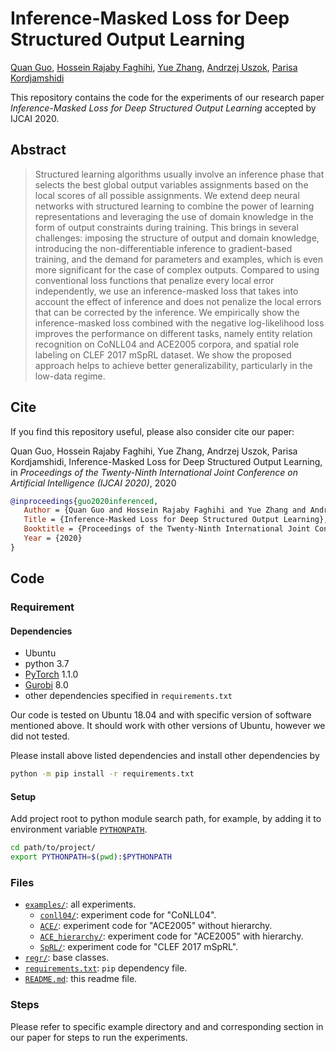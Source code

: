 # Inference-Masked Loss for Deep Structured Output Learning

[Quan Guo](https://github.com/guoquan),
[Hossein Rajaby Faghihi](https://github.com/hfaghihi15),
[Yue Zhang](https://github.com/zhangyuejoslin),
[Andrzej Uszok](https://github.com/auszok),
[Parisa Kordjamshidi](https://github.com/kordjamshidi)


This repository contains the code for the experiments of our research paper _Inference-Masked Loss for Deep Structured Output Learning_ accepted by IJCAI 2020.

## Abstract

> Structured learning algorithms usually involve an inference phase that selects the best global output variables assignments based on the local scores of all possible assignments.
We extend deep neural networks with structured learning to combine the power of learning representations and leveraging the use of domain knowledge in the form of output constraints during training. This brings in several challenges: imposing the structure of output and domain knowledge, introducing the non-differentiable inference to gradient-based training, and the demand for parameters and examples, which is even more significant for the case of complex outputs.
Compared to using conventional loss functions that penalize every local error independently, we use an inference-masked loss that takes into account the effect of inference and does not penalize the local errors that can be corrected by the inference.
We empirically show the inference-masked loss combined with the negative log-likelihood loss improves the performance on different tasks, namely entity relation recognition on CoNLL04 and ACE2005 corpora, and spatial role labeling on CLEF 2017 mSpRL dataset. We show the proposed approach helps to achieve better generalizability, particularly in the low-data regime.

## Cite

If you find this repository useful, please also consider cite our paper:

Quan Guo, Hossein Rajaby Faghihi, Yue Zhang, Andrzej Uszok, Parisa Kordjamshidi, Inference-Masked Loss for Deep Structured Output Learning, in _Proceedings of the Twenty-Ninth International Joint Conference on Artificial Intelligence (IJCAI 2020)_, 2020

```bibtex
@inproceedings{guo2020inferenced,
   Author = {Quan Guo and Hossein Rajaby Faghihi and Yue Zhang and Andrzej Uszok and Parisa Kordjamshidi},
   Title = {Inference-Masked Loss for Deep Structured Output Learning},
   Booktitle = {Proceedings of the Twenty-Ninth International Joint Conference on Artificial Intelligence (IJCAI 2020)},
   Year = {2020}
}
```

## Code

### Requirement

#### Dependencies

* Ubuntu
* python 3.7
* [PyTorch](https://pytorch.org) 1.1.0
* [Gurobi](https://www.gurobi.com) 8.0
* other dependencies specified in `requirements.txt`

Our code is tested on Ubuntu 18.04 and with specific version of software mentioned above. It should work with other versions of Ubuntu, however we did not tested.

Please install above listed dependencies and install other dependencies by
```bash
python -m pip install -r requirements.txt
```

#### Setup

Add project root to python module search path, for example, by adding it to environment variable [`PYTHONPATH`](https://docs.python.org/3.7/using/cmdline.html#envvar-PYTHONPATH).
```bash
cd path/to/project/
export PYTHONPATH=$(pwd):$PYTHONPATH
```

### Files

* [`examples/`](examples/): all experiments.
   * [`conll04/`](examples/conll04/): experiment code for "CoNLL04".
   * [`ACE/`](examples/ACE/): experiment code for "ACE2005" without hierarchy.
   * [`ACE_hierarchy/`](examples/ACE_hierarchy/): experiment code for "ACE2005" with hierarchy.
   * [`SpRL/`](examples/SpRL): experiment code for "CLEF 2017 mSpRL". 
* [`regr/`](regr/): base classes.
* [`requirements.txt`](requirements.txt): `pip` dependency file.
* [`README.md`](README.md): this readme file.

### Steps

Please refer to specific example directory and and corresponding section in our paper for steps to run the experiments.

